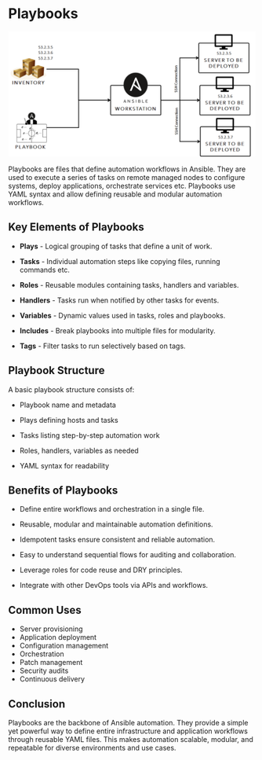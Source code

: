 # Playbooks

![image](image/image-7.webp)

Playbooks are files that define automation workflows in Ansible. They are used to execute a series of tasks on remote managed nodes to configure systems, deploy applications, orchestrate services etc. Playbooks use YAML syntax and allow defining reusable and modular automation workflows.

## Key Elements of Playbooks

- **Plays** - Logical grouping of tasks that define a unit of work.

- **Tasks** - Individual automation steps like copying files, running commands etc.

- **Roles** - Reusable modules containing tasks, handlers and variables.

- **Handlers** - Tasks run when notified by other tasks for events.

- **Variables** - Dynamic values used in tasks, roles and playbooks.

- **Includes** - Break playbooks into multiple files for modularity.

- **Tags** - Filter tasks to run selectively based on tags.

## Playbook Structure

A basic playbook structure consists of:

- Playbook name and metadata

- Plays defining hosts and tasks

- Tasks listing step-by-step automation work

- Roles, handlers, variables as needed

- YAML syntax for readability

## Benefits of Playbooks

- Define entire workflows and orchestration in a single file.

- Reusable, modular and maintainable automation definitions.

- Idempotent tasks ensure consistent and reliable automation.

- Easy to understand sequential flows for auditing and collaboration.

- Leverage roles for code reuse and DRY principles.

- Integrate with other DevOps tools via APIs and workflows.

## Common Uses

- Server provisioning
- Application deployment
- Configuration management
- Orchestration
- Patch management
- Security audits
- Continuous delivery

## Conclusion

Playbooks are the backbone of Ansible automation. They provide a simple yet powerful way to define entire infrastructure and application workflows through reusable YAML files. This makes automation scalable, modular, and repeatable for diverse environments and use cases.
